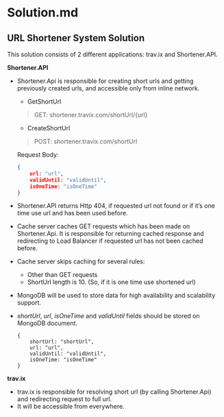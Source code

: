 # Solution.md
## URL Shortener System Solution

This solution consists of 2 different applications: trav.ix and Shortener.API.

**Shortener.API**

* Shortener.Api is responsible for creating short urls and getting previously created urls, and accessible only from inline network.
	
    * GetShortUrl
	> GET: shortener.travix.com/shortUrl/{url}

    * CreateShortUrl
	> POST: shortener.travix.com/shortUrl

	Request Body: 
    ```json
    {
        url: "url",  
        validUntil: "validUntil", 
        isOneTime: "isOneTime"
    }		
    ```


* Shortener.API returns Http 404, if requested url not found or if it’s one time use url and has been used before. 
* Cache server caches GET requests which has been made on Shortener.Api. It is responsible for returning cached response and redirecting to Load Balancer if requested url has not been cached before.
* Cache server skips caching for several rules:
	* Other than GET requests
	* ShortUrl length is 10. (So, if it is one time use shortened url)
* MongoDB will be used to store data for high availability and scalability support.
* *shortUrl*, *url*, *isOneTime* and *validUntil* fields should be stored on MongoDB document.

    ```bson
    {
        shortUrl: "shortUrl",
        url: "url",
        validUntil: "validUntil",
        isOneTime: "isOneTime"
    }		
    ```

**trav.ix**
* trav.ix is responsible for resolving short url (by calling Shortener.Api) and redirecting request to full url.
* It will be accessible from everywhere. 